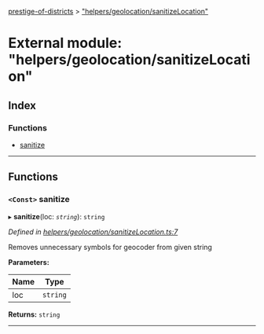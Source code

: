 [prestige-of-districts](../README.md) > ["helpers/geolocation/sanitizeLocation"](../modules/_helpers_geolocation_sanitizelocation_.md)

# External module: "helpers/geolocation/sanitizeLocation"

## Index

### Functions

* [sanitize](_helpers_geolocation_sanitizelocation_.md#sanitize)

---

## Functions

<a id="sanitize"></a>

### `<Const>` sanitize

▸ **sanitize**(loc: *`string`*): `string`

*Defined in [helpers/geolocation/sanitizeLocation.ts:7](https://github.com/YarosJ/prestige-of-districts/blob/a1ae45e/helpers/geolocation/sanitizeLocation.ts#L7)*

Removes unnecessary symbols for geocoder from given string

**Parameters:**

| Name | Type |
| ------ | ------ |
| loc | `string` |

**Returns:** `string`

___

